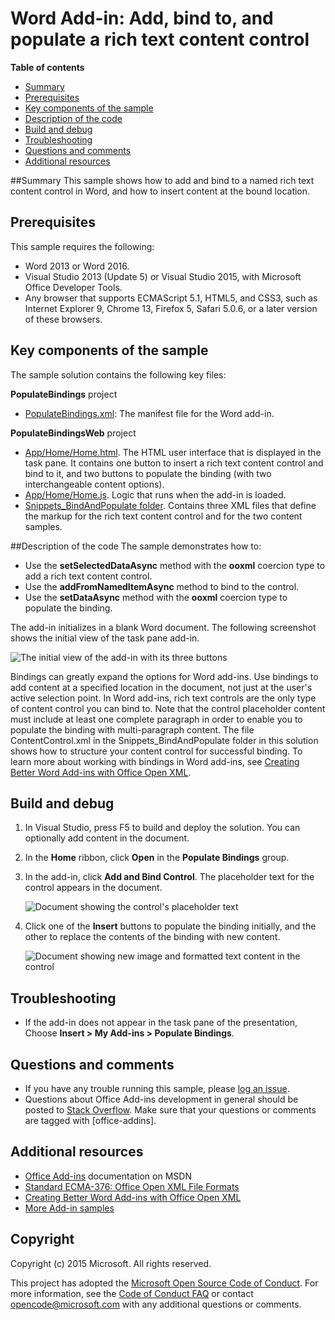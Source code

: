 # Word Add-in: Add, bind to, and populate a rich text content control

**Table of contents**

* [Summary](#summary)
* [Prerequisites](#prerequisites)
* [Key components of the sample](#components)
* [Description of the code](#codedescription)
* [Build and debug](#build)
* [Troubleshooting](#troubleshooting)
* [Questions and comments](#questions)
* [Additional resources](#additional-resources)

<a name="summary"></a>
##Summary
This sample shows how to add and bind to a named rich text content control in Word, and how to insert content at the bound location. 

<a name="prerequisites"></a>
## Prerequisites ##

This sample requires the following:  

  - Word 2013 or Word 2016.
  - Visual Studio 2013 (Update 5) or Visual Studio 2015, with Microsoft Office Developer Tools.  
  - Any browser that supports ECMAScript 5.1, HTML5, and CSS3, such as Internet Explorer 9, Chrome 13, Firefox 5, Safari 5.0.6, or a later version of these browsers.
  

<a name="components"></a>
## Key components of the sample
The sample solution contains the following key files:

**PopulateBindings** project

- [PopulateBindings.xml](https://github.com/OfficeDev/Word-Add-in-JavaScript-AddPopulateBindings/blob/master/PopulateBindings/PopulateBindingsManifest/PopulateBindings.xml): The manifest file for the Word add-in.
 
**PopulateBindingsWeb** project

- [App/Home/Home.html](https://github.com/OfficeDev/Word-Add-in-JavaScript-AddPopulateBindings/blob/master/PopulateBindingsWeb/App/Home/Home.html). The HTML user interface that is displayed in the task pane. It contains one button to insert a rich text content control and bind to it, and two buttons to populate the binding (with two interchangeable content options).
- [App/Home/Home.js](https://github.com/OfficeDev/Word-Add-in-JavaScript-AddPopulateBindings/blob/master/PopulateBindingsWeb/App/Home/Home.js). Logic that runs when the add-in is loaded. 
- [Snippets_BindAndPopulate folder](https://github.com/OfficeDev/Word-Add-in-JavaScript-AddPopulateBindings/tree/master/PopulateBindingsWeb/Snippets_BindAndPopulate). Contains three XML files that define the markup for the rich text content control and for the two content samples.


<a name="codedescription"></a>
##Description of the code
The sample demonstrates how to:

- Use the **setSelectedDataAsync** method with the **ooxml** coercion type to add a rich text content control.
- Use the **addFromNamedItemAsync** method to bind to the control.
- Use the **setDataAsync** method with the **ooxml** coercion type to populate the binding.

The add-in initializes in a blank Word document. The following screenshot shows the initial view of the task pane add-in.

   ![The initial view of the add-in with its three buttons](/images/Word_PopulateBindings_1.png)

Bindings can greatly expand the options for Word add-ins. Use bindings to add content at a specified location in the document, not just at the user's active selection point. 
 In Word add-ins, rich text controls are the only type of content control you can bind to. Note that the control placeholder content must include at least one complete paragraph in order 
 to enable you to populate the binding with multi-paragraph content. The file ContentControl.xml in the Snippets_BindAndPopulate folder in this solution shows how to structure your 
 content control for successful binding. To learn more about working with bindings in Word add-ins, see [Creating Better Word Add-ins with Office Open XML](http://msdn.microsoft.com/library/office/apps/dn423225.aspx).

<a name="build"></a>
## Build and debug ##

1. In Visual Studio, press F5 to build and deploy the solution. You can optionally add content in the document.
2. In the **Home** ribbon, click **Open** in the **Populate Bindings** group.
2. In the add-in, click **Add and Bind Control**. The placeholder text for the control appears in the document.

   ![Document showing the control's placeholder text](/images/Word_PopulateBindings_2.png)

3. Click one of the **Insert** buttons to populate the binding initially, and the other to replace the contents of the binding with new content. 

   ![Document showing new image and formatted text content in the control](/images/Word_PopulateBindings_3.png)

<a name="troubleshooting"></a>
## Troubleshooting

- If the add-in does not appear in the task pane of the presentation, Choose **Insert > My Add-ins > Populate Bindings**.

<a name="questions"></a>
## Questions and comments

- If you have any trouble running this sample, please [log an issue](https://github.com/OfficeDev/Word-Add-in-JavaScript-AddPopulateBindings/issues).
- Questions about Office Add-ins development in general should be posted to [Stack Overflow](http://stackoverflow.com/questions/tagged/office-addins). Make sure that your questions or comments are tagged with [office-addins].


<a name="additional-resources"></a>
## Additional resources ##

- [Office Add-ins](http://msdn.microsoft.com/library/office/jj220060.aspx) documentation on MSDN
- [Standard ECMA-376: Office Open XML File Formats](http://www.ecma-international.org/publications/standards/Ecma-376.htm)
- [Creating Better Word Add-ins with Office Open XML](http://msdn.microsoft.com/library/office/apps/dn423225.aspx)
- [More Add-in samples](https://github.com/OfficeDev?utf8=%E2%9C%93&query=-Add-in)


## Copyright
Copyright (c) 2015 Microsoft. All rights reserved.


This project has adopted the [Microsoft Open Source Code of Conduct](https://opensource.microsoft.com/codeofconduct/). For more information, see the [Code of Conduct FAQ](https://opensource.microsoft.com/codeofconduct/faq/) or contact [opencode@microsoft.com](mailto:opencode@microsoft.com) with any additional questions or comments.
